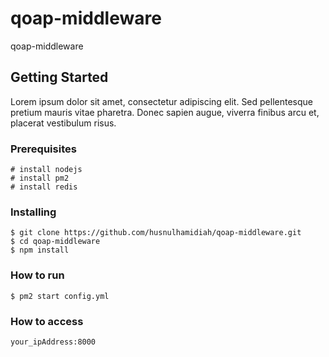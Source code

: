 # qoap-middleware

qoap-middleware

## Getting Started

Lorem ipsum dolor sit amet, consectetur adipiscing elit. Sed pellentesque pretium mauris vitae pharetra. Donec sapien augue, viverra finibus arcu et, placerat vestibulum risus.

### Prerequisites

```
# install nodejs
# install pm2
# install redis
```

### Installing

```
$ git clone https://github.com/husnulhamidiah/qoap-middleware.git
$ cd qoap-middleware
$ npm install
```

### How to run

```
$ pm2 start config.yml
```

### How to access

```
your_ipAddress:8000
```

